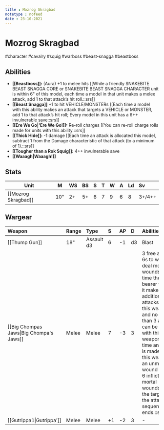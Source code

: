 ```yaml
---
title : Mozrog Skragbad
notetype : nofeed
date : 23-10-2021
---
```


# Mozrog Skragbad
#character #cavalry #squig #warboss #beast-snagga #beastboss

## Abilities
- **[[Beastboss]]:** (Aura) +1 to melee hits [[While a friendly SNAKEBITE BEAST SNAGGA CORE or SNAKEBITE BEAST SNAGGA CHARACTER unit is within 6" of this model, each time a model in that unit makes a melee attack, add 1 to that attack’s hit roll.::srs]]
- **[[Beast Snagga]]** +1 to hit VEHICLE/MONSTERs [[Each time a model with this ability makes an attack that targets a VEHICLE or MONSTER, add 1 to that attack’s hit roll; Every model in this unit has a 6++ invulnerable save::srs]]
- **[[Ere We Go\|'Ere We Go!]]:** Re-roll charges [[You can re-roll charge rolls made for units with this ability.::srs]]
- **[[Thick Hide]]:** -1 damage [[Each time an attack is allocated this model, subtract 1 from the Damage characteristic of that attack (to a minimum of 1).::srs]]
- **[[Tougher than a Rok Squig]]:** 4++ invulnerable save
- **[[Waaagh\|Waaagh!]]**

## Stats

| Unit            | M   | WS  | BS  | S   | T   | W   | A   | Ld  | Sv     |
| --------------- | --- |:--- |:--- |:--- |:--- |:--- |:--- |:--- |:------ |
| [[Mozrog Skragbad]] | 10" | 2+  | 5+  | 6   | 7   | 9   | 6   | 8   | 3+/4++ |

## Wargear

| Weapon                                  | Range | Type       | S   | AP  | D   | Abilities                                                                                                                                                                                                                                                                                                                                    |
|:--------------------------------------- |:----- |:---------- |:--- |:--- |:--- |:-------------------------------------------------------------------------------------------------------------------------------------------------------------------------------------------------------------------------------------------------------------------------------------------------------------------------------------------- |
| [[Thump Gun]]                           | 18"   | Assault d3 | 6   | -1  | d3  | Blast                                                                                                                                                                                                                                                                                                                                        |
| [[Big Chompas Jaws\|Big Chompa's Jaws]] | Melee | Melee      | 7   | -3  | 3   | 3 free attacks, 6s to wound deal mortal wounds[[Each time the bearer fights, it makes 3 additional attacks with this weapon and no more than 3 attacks can be made with this weapon. Each time an attack is made with this weapon, an unmodified wound roll of 6 inflicts 4 mortal wounds on the target and the attack sequence ends.::srs]] | 
| [[Gutrippa1\|Gutrippa']]                | Melee | Melee      | +1  | -2  | 3   | -                                                                                                                                                                                                                                                                                                                                            |